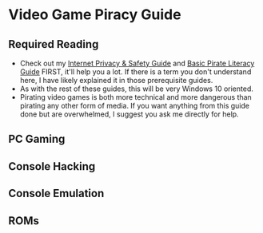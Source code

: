 # Video Game Piracy Guide

## Required Reading
- Check out my [Internet Privacy & Safety Guide](ips-guide.md) and [Basic Pirate Literacy Guide](bpl-guide.md) FIRST, it'll help you a lot. If there is a term you don't understand here, I have likely explained it in those prerequisite guides.
- As with the rest of these guides, this will be very Windows 10 oriented. 
- Pirating video games is both more technical and more dangerous than pirating any other form of media. If you want anything from this guide done but are overwhelmed, I suggest you ask me directly for help.

## PC Gaming

## Console Hacking

## Console Emulation

## ROMs
